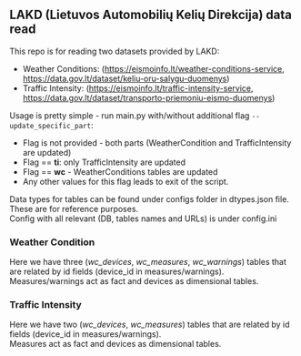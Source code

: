 ## LAKD (Lietuvos Automobilių Kelių Direkcija) data read

This repo is for reading two datasets provided by LAKD:
* Weather Conditions: (https://eismoinfo.lt/weather-conditions-service, https://data.gov.lt/dataset/keliu-oru-salygu-duomenys)
* Traffic Intensity: (https://eismoinfo.lt/traffic-intensity-service, https://data.gov.lt/dataset/transporto-priemoniu-eismo-duomenys)

Usage is pretty simple - run main.py with/without additional flag ```--update_specific_part```:
* Flag is not provided - both parts (WeatherCondition and TrafficIntensity are updated)
* Flag == **ti**: only TrafficIntensity are updated
* Flag == **wc** - WeatherConditions tables are updated
* Any other values for this flag leads to exit of the script.

Data types for tables can be found under configs folder in dtypes.json file. These are for reference purposes. <br>
Config with all relevant (DB, tables names and URLs) is under config.ini

### Weather Condition

Here we have three (*wc_devices*, *wc_measures*, *wc_warnings*) tables that are related by id fields (device_id in measures/warnings). <br>
Measures/warnings act as fact and devices as dimensional tables. <br>

### Traffic Intensity

Here we have two (*wc_devices*, *wc_measures*) tables that are related by id fields (device_id in measures/warnings). <br>
Measures act as fact and devices as dimensional tables. <br>
